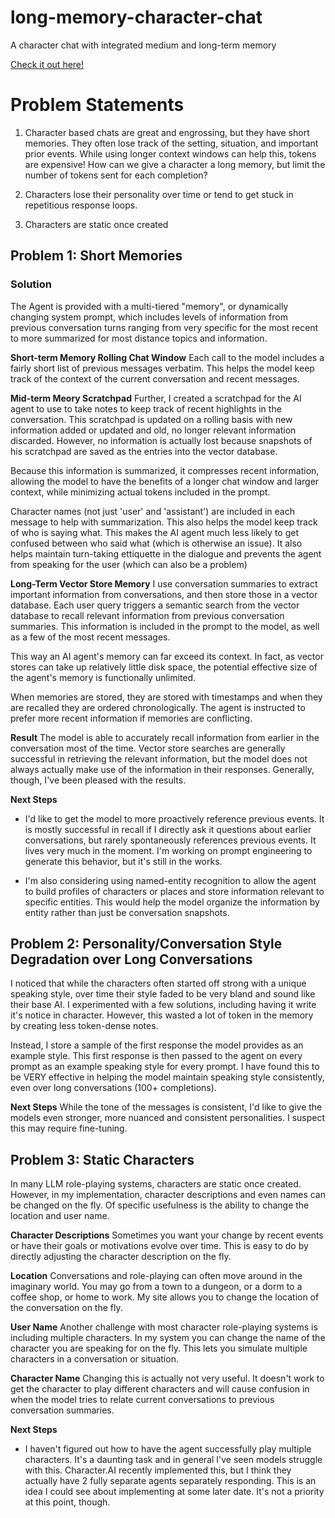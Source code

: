# long-memory-character-chat
 A character chat with integrated medium and long-term memory

 [Check it out here!](https://long-memory-character-chat.streamlit.app/)

# Problem Statements
1. Character based chats are great and engrossing, but they have short memories.  They often lose track of the setting, situation, and important prior events.  While using longer context windows can help this, tokens are expensive!  How can we give a character a long memory, but limit the number of tokens sent for each completion?

2. Characters lose their personality over time or tend to get stuck in repetitious response loops.

3. Characters are static once created

## Problem 1: Short Memories
### Solution
The Agent is provided with a multi-tiered "memory", or dynamically changing system prompt, which includes levels of information from previous conversation turns ranging from very specific for the most recent to more summarized for most distance topics and information.

**Short-term Memory Rolling Chat Window**
Each call to the model includes a fairly short list of previous messages verbatim.  This helps the model keep track of the context of the current conversation and recent messages.

**Mid-term Meory Scratchpad**
Further, I created a scratchpad for the AI agent to use to take notes to keep track of recent highlights in the conversation.  This scratchpad is updated on a rolling basis with new information added or updated and old, no longer relevant information discarded.  However, no information is actually lost because snapshots of his scratchpad are saved as the entries into the vector database.

Because this information is summarized, it compresses recent information, allowing the model to have the benefits of a longer chat window and larger context, while minimizing actual tokens included in the prompt.

Character names (not just 'user' and 'assistant') are included in each message to help with summarization.  This also helps the model keep track of who is saying what.  This makes the AI agent much less likely to get confused between who said what (which is otherwise an issue).  It also helps maintain turn-taking ettiquette in the dialogue and prevents the agent from speaking for the user (which can also be a problem)

**Long-Term Vector Store Memory**
I use conversation summaries to extract important information from conversations, and then store those in a vector database.  Each user query triggers a semantic search from the vector database to recall relevant information from previous conversation summaries.  This information is included in the prompt to the model, as well as a few of the most recent messages.

This way an AI agent's memory can far exceed its context.  In fact, as vector stores can take up relatively little disk space, the potential effective size of the agent's memory is functionally unlimited.

When memories are stored, they are stored with timestamps and when they are recalled they are ordered chronologically.  The agent is instructed to prefer more recent information if memories are conflicting.

**Result**
The model is able to accurately recall information from earlier in the conversation most of the time.  Vector store searches are generally successful in retrieving the relevant information, but the model does not always actually make use of the information in their responses.  Generally, though, I've been pleased with the results.

**Next Steps**
- I'd like to get the model to more proactively reference previous events.  It is mostly successful in recall if I directly ask it questions about earlier conversations, but rarely spontaneously references previous events.  It lives very much in the moment.  I'm working on prompt engineering to generate this behavior, but it's still in the works.

- I'm also considering using named-entity recognition to allow the agent to build profiles of characters or places and store information relevant to specific entities.  This would help the model organize the information by entity rather than just be conversation snapshots.

## Problem 2: Personality/Conversation Style Degradation over Long Conversations

I noticed that while the characters often started off strong with a unique speaking style, over time their style faded to be very bland and sound like their base AI.  I experimented with a few solutions, including having it write it's notice in character.  However, this wasted a lot of token in the memory by creating less token-dense notes.

Instead, I store a sample of the first response the model provides as an example style.  This first response is then passed to the agent on every prompt as an example speaking style for every prompt.  I have found this to be VERY effective in helping the model maintain speaking style consistently, even over long conversations (100+ completions).  

**Next Steps**
While the tone of the messages is consistent, I'd like to give the models even stronger, more nuanced and consistent personalities.  I suspect this may require fine-tuning.  

## Problem 3: Static Characters

In many LLM role-playing systems, characters are static once created.  However, in my implementation, character descriptions and even names can be changed on the fly.  Of specific usefulness is the ability to change the location and user name.

**Character Descriptions**
Sometimes you want your change by recent events or have their goals or motivations evolve over time.  This is easy to do by directly adjusting the character description on the fly.

**Location**
Conversations and role-playing can often move around in the imaginary world.  You may go from a town to a dungeon, or a dorm to a coffee shop, or home to work.  My site allows you to change the location of the conversation on the fly.

**User Name**
Another challenge with most character role-playing systems is including multiple characters.  In my system you can change the name of the character you are speaking for on the fly.  This lets you simulate multiple characters in a conversation or situation.  

**Character Name**
Changing this is actually not very useful.  It doesn't work to get the character to play different characters and will cause confusion in when the model tries to relate current conversations to previous conversation summaries.

**Next Steps**
- I haven't figured out how to have the agent successfully play multiple characters.  It's a daunting task and in general I've seen models struggle with this.  Character.AI recently implemented this, but I think they actually have 2 fully separate agents separately responding.  This is an idea I could see about implementing at some later date.  It's not a priority at this point, though.


